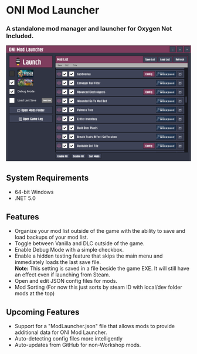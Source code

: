 # ONI Mod Launcher
### A standalone mod manager and launcher for Oxygen Not Included.

<img src="doc/Screenshot.png"/>

## System Requirements
- 64-bit Windows
- .NET 5.0

## Features
- Organize your mod list outside of the game with the ability to save and load backups of your mod list.
- Toggle between Vanilla and DLC outside of the game.
- Enable Debug Mode with a simple checkbox.
- Enable a hidden testing feature that skips the main menu and immediately loads the last save file.  
**Note:** This setting is saved in a file beside the game EXE. It will still have an effect even if launching from Steam.
- Open and edit JSON config files for mods.
- Mod Sorting (For now this just sorts by steam ID with local/dev folder mods at the top)

## Upcoming Features
- Support for a "ModLauncher.json" file that allows mods to provide additional data for ONI Mod Launcher.
- Auto-detecting config files more intelligently
- Auto-updates from GitHub for non-Workshop mods.
